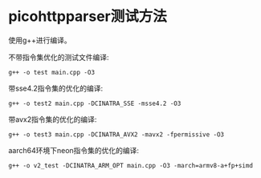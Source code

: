 # picohttpparser测试方法

使用g++进行编译。

不带指令集优化的测试文件编译:

```shell
g++ -o test main.cpp -O3
```

带sse4.2指令集的优化的编译:

```shell
g++ -o test2 main.cpp -DCINATRA_SSE -msse4.2 -O3
```

带avx2指令集的优化的编译:

```shell
g++ -o test3 main.cpp -DCINATRA_AVX2 -mavx2 -fpermissive -O3
```

aarch64环境下neon指令集的优化的编译:

```shell
g++ -o v2_test -DCINATRA_ARM_OPT main.cpp -O3 -march=armv8-a+fp+simd
```